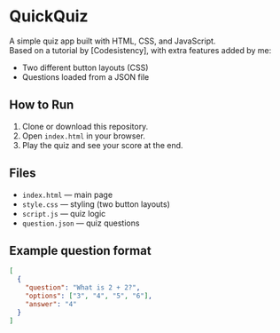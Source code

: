 # QuickQuiz

A simple quiz app built with HTML, CSS, and JavaScript.  
Based on a tutorial by [Codesistency], with extra features added by me:
- Two different button layouts (CSS)
- Questions loaded from a JSON file

## How to Run
1. Clone or download this repository.
2. Open `index.html` in your browser.
3. Play the quiz and see your score at the end.

## Files
- `index.html` — main page
- `style.css` — styling (two button layouts)
- `script.js` — quiz logic
- `question.json` — quiz questions

## Example question format
```json
[
  {
    "question": "What is 2 + 2?",
    "options": ["3", "4", "5", "6"],
    "answer": "4"
  }
]
